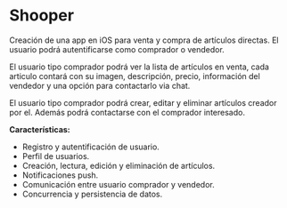 # Shooper
Creación de una app en iOS para venta y compra de artículos directas. El usuario podrá autentificarse como comprador o vendedor.

El usuario tipo comprador podrá ver la lista de artículos en venta, cada articulo contará con su imagen, descripción, precio, información del vendedor y una opción para contactarlo via chat.

El usuario tipo comprador podrá crear, editar y eliminar artículos creador por el. Además podrá contactarse con el comprador interesado.

**Características:**
- Registro y autentificación de usuario.
- Perfil de usuarios.
- Creación, lectura, edición y eliminación de artículos.
- Notificaciones push.
- Comunicación entre usuario comprador y vendedor.
- Concurrencia y persistencia de datos.